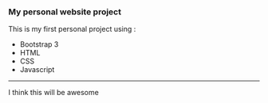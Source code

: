 ### My personal website project
This is my first personal project using :

- Bootstrap 3
- HTML
- CSS
- Javascript

---
I think this will be awesome

